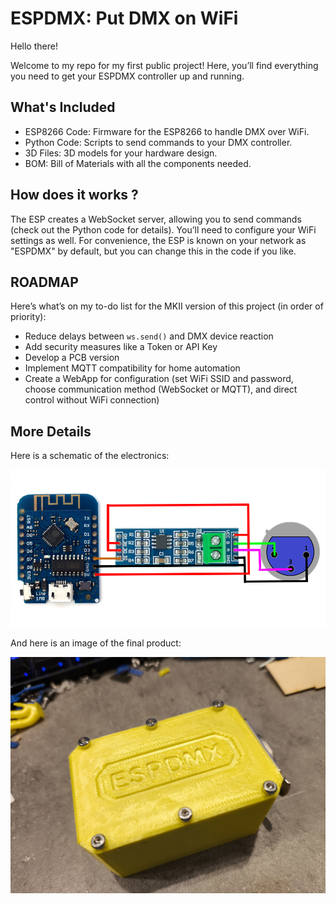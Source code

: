 # ESPDMX: Put DMX on WiFi

Hello there!

Welcome to my repo for my first public project! Here, you’ll find everything you need to get your ESPDMX controller up and running.

## What's Included
* ESP8266 Code: Firmware for the ESP8266 to handle DMX over WiFi.
* Python Code: Scripts to send commands to your DMX controller.
* 3D Files: 3D models for your hardware design.
* BOM: Bill of Materials with all the components needed.

## How does it works ?

The ESP creates a WebSocket server, allowing you to send commands (check out the Python code for details). You’ll need to configure your WiFi settings as well. For convenience, the ESP is known on your network as "ESPDMX" by default, but you can change this in the code if you like.

## ROADMAP

Here’s what’s on my to-do list for the MKII version of this project (in order of priority):

- Reduce delays between `ws.send()` and DMX device reaction
- Add security measures like a Token or API Key
- Develop a PCB version
- Implement MQTT compatibility for home automation
- Create a WebApp for configuration (set WiFi SSID and password, choose communication method (WebSocket or MQTT), and direct control without WiFi connection)


## More Details

Here is a schematic of the electronics:

![Schematic](render/schematic.png)


And here is an image of the final product:

![Final product](render/finalproduct.jpg)